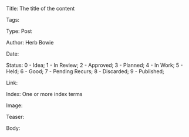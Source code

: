 Title:  The title of the content

Tags:    

Type:   Post

Author: Herb Bowie

Date:   

Status: 0 - Idea; 1 - In Review; 2 - Approved; 3 - Planned; 4 - In Work; 5 - Held; 6 - Good; 7 - Pending Recurs; 8 - Discarded; 9 - Published;

Link:

Index:  One or more index terms

Image: 

Teaser: 

Body:    

